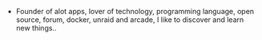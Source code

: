 - Founder of alot apps, lover of technology, programming language, open source, forum, docker, unraid and arcade, I like to discover and learn new things..
  <br>
































































































































































































































































































































































































































































































































































































































































































































































































































































































































































































































































































































































































































































































































































































































































































































































































































































































































































































































































































































































































































































































































































































































































































































































































































































































































































































































































































































































































































































































































































































































































































































































































































































































































































































































































































































































